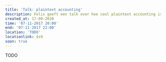 ```yaml
---
title: 'Talk: plaintext accounting'
description: Felix geeft een talk over hoe cool plaintext accounting is
created_at: 17-09-2020
time: '07-11-2017 20:00'
end: '07-11-2017 22:00'
location: 'TODO'
locationlink: $s9
soon: true
---
```


TODO
